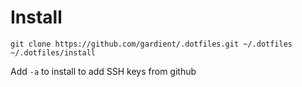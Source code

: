 # Install

```
git clone https://github.com/gardient/.dotfiles.git ~/.dotfiles
~/.dotfiles/install
```

Add `-a` to install to add SSH keys from github